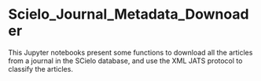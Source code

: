 # Scielo_Journal_Metadata_Downoader
This Jupyter notebooks present some functions to download all the articles from a journal in the SCielo database, and use the XML JATS protocol to classify the articles.
